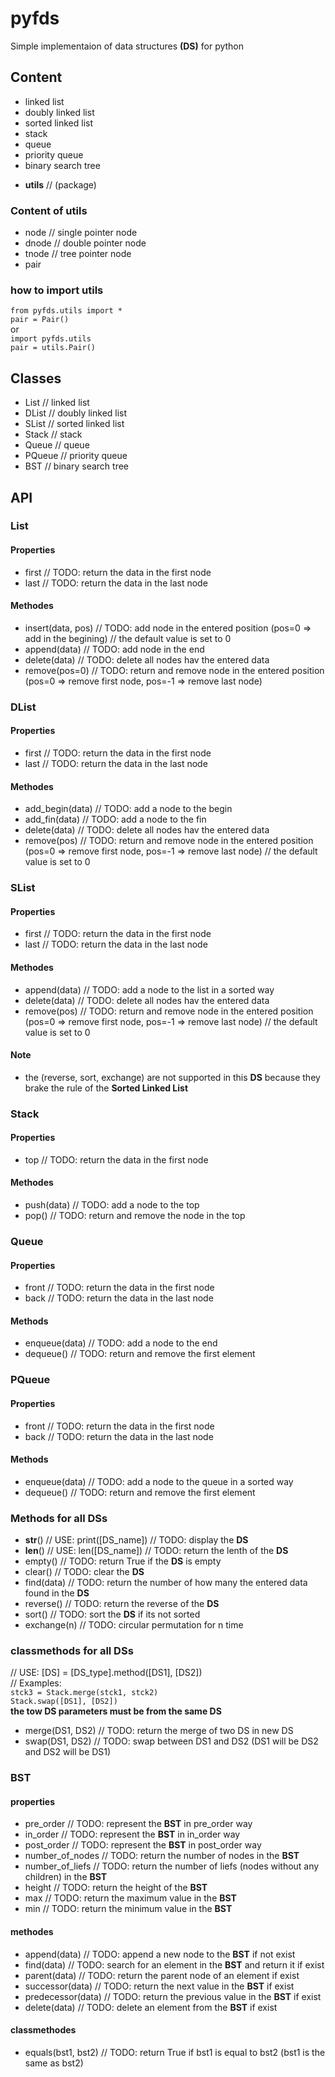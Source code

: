 # pyfds

Simple implementaion of data structures __(DS)__ for python

## Content

- linked list
- doubly linked list
- sorted linked list
- stack
- queue
- priority queue
- binary search tree
* __utils__ // (package)

### Content of utils

- node // single pointer node
- dnode // double pointer node
- tnode // tree pointer node
- pair

### how to import utils

`from pyfds.utils import *`\
`pair = Pair()`\
or\
`import pyfds.utils`\
`pair = utils.Pair()`

## Classes

- List // linked list
- DList // doubly linked list
- SList // sorted linked list
- Stack // stack
- Queue // queue
- PQueue // priority queue
- BST // binary search tree

## API

### List

#### Properties

- first // TODO: return the data in the first node
- last // TODO: return the data in the last node

#### Methodes

- insert(data, pos) // TODO: add node in the entered position (pos=0 => add in the begining) // the default value is set to 0
- append(data) // TODO: add node in the end
- delete(data) // TODO: delete all nodes hav the entered data
- remove(pos=0) // TODO: return and remove node in the entered position (pos=0 => remove first node, pos=-1 => remove last node)

### DList

#### Properties

- first // TODO: return the data in the first node
- last // TODO: return the data in the last node

#### Methodes

- add_begin(data) // TODO: add a node to the begin
- add_fin(data) // TODO: add a node to the fin
- delete(data) // TODO: delete all nodes hav the entered data
- remove(pos) // TODO: return and remove node in the entered position (pos=0 => remove first node, pos=-1 => remove last node) // the default value is set to 0

### SList

#### Properties

- first // TODO: return the data in the first node
- last // TODO: return the data in the last node

#### Methodes

- append(data) // TODO: add a node to the list in a sorted way
- delete(data) // TODO: delete all nodes hav the entered data
- remove(pos) // TODO: return and remove node in the entered position (pos=0 => remove first node, pos=-1 => remove last node) // the default value is set to 0

#### Note

- the (reverse, sort, exchange) are not supported in this __DS__ because they brake the rule of the __Sorted Linked List__

### Stack

#### Properties

- top // TODO: return the data in the first node

#### Methodes

- push(data) // TODO: add a node to the top
- pop() // TODO: return and remove the node in the top

### Queue

#### Properties

- front // TODO: return the data in the first node
- back // TODO: return the data in the last node

#### Methods

- enqueue(data) // TODO: add a node to the end
- dequeue() // TODO: return and remove the first element

### PQueue

#### Properties

- front // TODO: return the data in the first node
- back // TODO: return the data in the last node

#### Methods

- enqueue(data) // TODO: add a node to the queue in a sorted way
- dequeue() // TODO: return and remove the first element

### Methods for all DSs

- __str__() // USE: print([DS_name]) // TODO: display the __DS__
- __len__() // USE: len([DS_name]) // TODO: return the lenth of the __DS__
- empty() // TODO: return True if the __DS__ is empty
- clear() // TODO: clear the __DS__
- find(data) // TODO: return the number of how many the entered data found in the __DS__
- reverse() // TODO: return the reverse of the __DS__
- sort() // TODO: sort the __DS__ if its not sorted
- exchange(n) // TODO: circular permutation for n time

### classmethods for all DSs

// USE: [DS] = [DS_type].method([DS1], [DS2])<br>
// Examples:<br>
`stck3 = Stack.merge(stck1, stck2)`<br>
`Stack.swap([DS1], [DS2])`<br>
__the tow DS parameters must be from the same DS__

- merge(DS1, DS2) // TODO: return the merge of two DS in new DS
- swap(DS1, DS2) // TODO: swap between DS1 and DS2 (DS1 will be DS2 and DS2 will be DS1)

### BST

#### properties

- pre_order // TODO: represent the __BST__ in pre_order way
- in_order // TODO: represent the __BST__ in in_order way
- post_order // TODO: represent the __BST__ in post_order way
- number_of_nodes // TODO: return the number of nodes in the __BST__
- number_of_liefs // TODO: return the number of liefs (nodes without any children) in the __BST__
- height // TODO: return the height of the __BST__
- max // TODO: return the maximum value in the __BST__
- min // TODO: return the minimum value in the __BST__ 

#### methodes

- append(data) // TODO: append a new node to the __BST__ if not exist
- find(data) // TODO: search for an element in the __BST__ and return it if exist 
- parent(data) // TODO: return the parent node of an element if exist
- successor(data) // TODO: return the next value in the __BST__ if exist
- predecessor(data) // TODO: return the previous value in the __BST__ if exist
- delete(data) // TODO: delete an element from the __BST__ if exist 

#### classmethodes

- equals(bst1, bst2) // TODO: return True if bst1 is equal to bst2 (bst1 is the same as bst2)